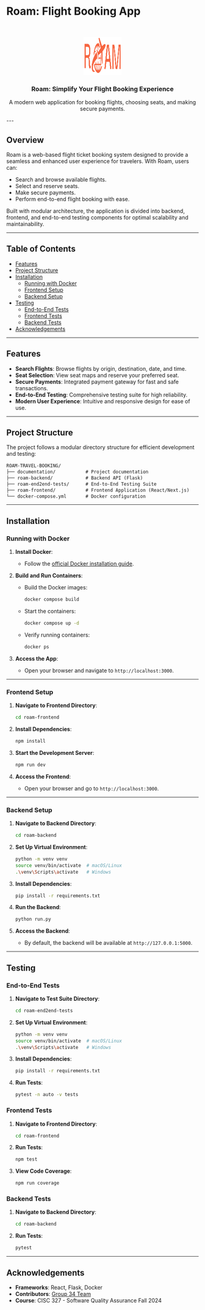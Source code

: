 ﻿# Roam: Flight Booking App

<br/>
<p align="center">
  <a>
    <img src="/documentation/assets/logo.png" alt="Roam Logo" width="100" height="100">
  </a>
  <h3 align="center">Roam: Simplify Your Flight Booking Experience</h3>
  <p align="center">A modern web application for booking flights, choosing seats, and making secure payments.</p>
</p>
---

## Overview

Roam is a web-based flight ticket booking system designed to provide a seamless and enhanced user experience for travelers. With Roam, users can:

- Search and browse available flights.
- Select and reserve seats.
- Make secure payments.
- Perform end-to-end flight booking with ease.

Built with modular architecture, the application is divided into backend, frontend, and end-to-end testing components for optimal scalability and maintainability.

---

## Table of Contents

- [Features](#features)
- [Project Structure](#project-structure)
- [Installation](#installation)
  - [Running with Docker](#running-with-docker)
  - [Frontend Setup](#frontend-setup)
  - [Backend Setup](#backend-setup)
- [Testing](#testing)
  - [End-to-End Tests](#end-to-end-tests)
  - [Frontend Tests](#frontend-tests)
  - [Backend Tests](#backend-tests)
- [Acknowledgements](#acknowledgements)

---

## Features

- **Search Flights**: Browse flights by origin, destination, date, and time.
- **Seat Selection**: View seat maps and reserve your preferred seat.
- **Secure Payments**: Integrated payment gateway for fast and safe transactions.
- **End-to-End Testing**: Comprehensive testing suite for high reliability.
- **Modern User Experience**: Intuitive and responsive design for ease of use.

---

## Project Structure

The project follows a modular directory structure for efficient development and testing:

```plaintext
ROAM-TRAVEL-BOOKING/
├── documentation/           # Project documentation
├── roam-backend/            # Backend API (Flask)
├── roam-end2end-tests/      # End-to-End Testing Suite
├── roam-frontend/           # Frontend Application (React/Next.js)
└── docker-compose.yml       # Docker configuration
```
---

## Installation

### Running with Docker

1. **Install Docker**:
   - Follow the [official Docker installation guide](https://docs.docker.com/get-docker/).

2. **Build and Run Containers**:
   - Build the Docker images:
     ```bash
     docker compose build
     ```
   - Start the containers:
     ```bash
     docker compose up -d
     ```
   - Verify running containers:
     ```bash
     docker ps
     ```

3. **Access the App**:
   - Open your browser and navigate to `http://localhost:3000`.

---

### Frontend Setup

1. **Navigate to Frontend Directory**:
   ```bash
   cd roam-frontend
   ```

2. **Install Dependencies**:
   ```bash
   npm install
   ```

3. **Start the Development Server**:
   ```bash
   npm run dev
   ```

4. **Access the Frontend**:
   - Open your browser and go to `http://localhost:3000`.

---

### Backend Setup

1. **Navigate to Backend Directory**:
   ```bash
   cd roam-backend
   ```

2. **Set Up Virtual Environment**:
   ```bash
   python -m venv venv
   source venv/bin/activate  # macOS/Linux
   .\venv\Scripts\activate   # Windows
   ```

3. **Install Dependencies**:
   ```bash
   pip install -r requirements.txt
   ```

4. **Run the Backend**:
   ```bash
   python run.py
   ```

5. **Access the Backend**:
   - By default, the backend will be available at `http://127.0.0.1:5000`.

---

## Testing

### End-to-End Tests

1. **Navigate to Test Suite Directory**:
   ```bash
   cd roam-end2end-tests
   ```

2. **Set Up Virtual Environment**:
   ```bash
   python -m venv venv
   source venv/bin/activate  # macOS/Linux
   .\venv\Scripts\activate   # Windows
   ```

3. **Install Dependencies**:
   ```bash
   pip install -r requirements.txt
   ```

4. **Run Tests**:
   ```bash
   pytest -n auto -v tests
   ```

### Frontend Tests

1. **Navigate to Frontend Directory**:
   ```bash
   cd roam-frontend
   ```

2. **Run Tests**:
   ```bash
   npm test
   ```

3. **View Code Coverage**:
   ```bash
   npm run coverage
   ```

### Backend Tests

1. **Navigate to Backend Directory**:
   ```bash
   cd roam-backend
   ```

2. **Run Tests**:
   ```bash
   pytest
   ```

---

## Acknowledgements

- **Frameworks**: React, Flask, Docker
- **Contributors**: [Group 34 Team](https://github.com/ryanvandrunen/327-Group34-CH/graphs/contributors)
- **Course**: CISC 327 - Software Quality Assurance Fall 2024